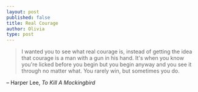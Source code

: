 ```yaml
---
layout: post
published: false
title: Real Courage
author: Olivia
type: post
---
```


> I wanted you to see what real courage is, instead of getting the idea that courage is a man with a gun in his hand. It's when you know you're licked before you begin but you begin anyway and you see it through no matter what. You rarely win, but sometimes you do. 

– Harper Lee, _To Kill A Mockingbird_